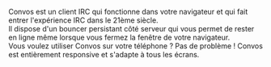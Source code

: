 Convos est un client IRC qui fonctionne dans votre navigateur et qui fait entrer l'expérience IRC dans le 21ème siècle.  
Il dispose d'un bouncer persistant côté serveur qui vous permet de rester en ligne même lorsque vous fermez la fenêtre de votre navigateur.  
Vous voulez utiliser Convos sur votre téléphone ? Pas de problème ! Convos est entièrement responsive et s'adapte à tous les écrans.
